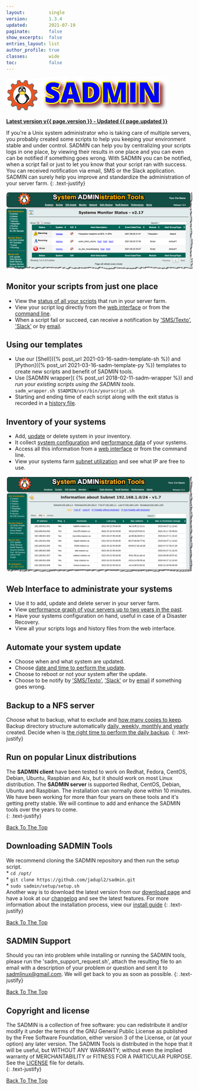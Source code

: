 ```yaml
---
layout:         single
version:        1.3.4
updated:        2021-07-19
paginate:       false
show_excerpts:  false
entries_layout: list
author_profile: true
classes:        wide
toc:            false
---
```


<a name="top_of_page"></a> 

![sadm_text](/assets/img/logo/sadmin_logo_88x88.png "SADMIN Logo")
![sadm_logo](/assets/img/logo/sadmin_text_343x93.png "SADMIN Text Logo")

[**Latest version v{{ page.version }} - Updated {{ page.updated }}**](_pages/download)

If you're a Unix system administrator who is taking care of multiple servers, you probably 
created some scripts to help you keeping your environment stable and under control. SADMIN can 
help you by centralizing your scripts logs in one place, by viewing their results in one place and
you can even can be notified if something goes wrong. With SADMIN you can be notified, when a 
script fail or just to let you know that your script ran with success. You can received 
notification via email, SMS or the Slack application. 
SADMIN can surely help you improve and standardize the administration of your server farm.
{: .text-justify}

![monitor](/assets/img/sadm_sysmon/sadm_view_sysmon.png "SADMIN monitor page")

## Monitor your scripts from just one place
* View the [status of all your scripts](/assets/img/webui/scripts_status.png) that run in your server farm.
* View your script log directly from the [web interface](/assets/img/webui/view_logs.png) or from the [command line](/assets/img/cmdline/cat_log.png).
* When a script fail or succeed, can receive a notification by ['SMS/Texto'](/assets/img/sms/textbelt_step10_sms_receive.png), ['Slack'](/assets/img/slack/slack_warning.png) or by [email](/assets/img/mail/sysmon_mail_notification.png).



## Using our templates 
* Use our [Shell]({% post_url 2021-03-16-sadm-template-sh %}) and [Python]({% post_url 2021-03-16-sadm-template-py %}) 
templates to create new scripts and benefit of SADMIN tools.  
* Use [SADMIN wrapper]( {% post_url 2018-02-11-sadm-wrapper %}) and *run your existing scripts using the SADMIN tools*.  
  `sadm_wrapper.sh $SADMIN/usr/bin/yourscript.sh`  
* Starting and ending time of each script along with the exit status is recorded in a 
[history file](/assets/img/files/rch_file_format.png). 



## Inventory of your systems
* Add, [update](/assets/img/webui/server_static_info.png) or delete system in your inventory.
* It collect [system configuration](/assets/img/webui/server_information.png) and [performance data](/assets/img/perfo/rrd_update_cpu_graph.png) of your systems.
* Access all this information from a [web interface](/assets/img/webui/main_screen.png) or from the command line.
* View your systems farm [subnet utilization](/assets/img/webui/view_subnet.png) and see what IP are free to use.  

![SubnetInfo](/assets/img/webui/view_subnet.png "SADMIN Subnet Information")



## Web Interface to administrate your systems
* Use it to add, update and delete server in your server farm.
* View [performance graph of your servers up to two years in the past](assets/img/perfo/sadm_perf_adhoc.png).
* Have your systems configuration on hand, useful in case of a Disaster Recovery.
* View all your scripts logs and history files from the web interface.



## Automate your system update
* Choose when and what system are updated.
* Choose [date and time to perform the update](/assets/img/webui/osupdate_screen.png).
* Choose to reboot or not your system after the update.
* Choose to be notify by ['SMS/Texto'](/assets/img/sms/textbelt_step10_sms_receive.png), 
['Slack'](/assets/img/slack/slack_warning.png) or by 
[email](/assets/img/mail/sysmon_mail_notification.png) if something goes wrong.



## Backup to a NFS server
Choose what to backup, what to exclude and [how many copies to keep](/assets/img/backup/backup_options.png).
Backup directory structure automatically [daily, weekly, monthly and yearly](/assets/img/backup/backup_tree.png) created.
Decide when is [the right time to perform the daily backup](/assets/img/backup/backup_screen.png).
{: .text-justify}  


## Run on popular Linux distributions

The **SADMIN client** have been tested to work on Redhat, Fedora, CentOS, Debian, Ubuntu, Raspbian
and Aix, but it should work on most Linux distribution. The **SADMIN server**  is supported 
Redhat, CentOS, Debian, Ubuntu and Raspbian. The installation can normally done within 10 minutes.
We have been working for more than four years on these tools and it's getting pretty stable. We 
will continue to add and enhance the SADMIN tools over the years to come.  
{: .text-justify}

[Back To The Top](#top_of_page)



## Downloading SADMIN Tools
We recommend cloning the SADMIN repository and then run the setup script.  
    * `cd /opt/`    
    * `git clone https://github.com/jadupl2/sadmin.git`    
    * `sudo sadmin/setup/setup.sh`  
Another way is to download the latest version from our [download page](/_pages/download) and have 
a look at our [changelog](https://github.com/jadupl2/sadmin/releases/) and see the latest features. 
For more information about the installation process, view our [install guide](/_pages/install/)
{: .text-justify}

[Back To The Top](#top_of_page)



## SADMIN Support
Should you ran into problem while installing or running the SADMIN tools, please run the 
'sadm_support_request.sh', attach the resulting file to an email with a description of your 
problem or question and sent it to <sadmlinux@gmail.com>.
We will get back to you as soon as possible.
{: .text-justify}

[Back To The Top](#top_of_page)



## Copyright and license
The SADMIN is a collection of free software: you can redistribute it and/or modify it under the 
terms of the GNU General Public License as published by the Free Software Foundation, either 
version 3 of the License, or (at your option) any later version. 
The SADMIN Tools is distributed in the hope that it will be useful, but WITHOUT ANY WARRANTY; 
without even the implied warranty of MERCHANTABILITY or FITNESS FOR A PARTICULAR PURPOSE.  
See the [LICENSE](/_pages/license) file for details.  
{: .text-justify}

[Back To The Top](#top_of_page)


[1]: https://www.sadmin.ca/img/logo/sadmin_small_logo.png

